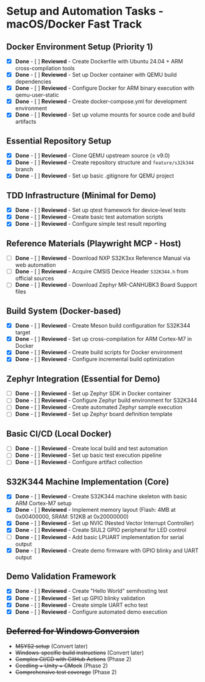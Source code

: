 # Setup and Automation Tasks - macOS/Docker Fast Track

## Docker Environment Setup (Priority 1)
- [x] **Done** - [ ] **Reviewed** - Create Dockerfile with Ubuntu 24.04 + ARM cross-compilation tools
- [x] **Done** - [ ] **Reviewed** - Set up Docker container with QEMU build dependencies
- [x] **Done** - [ ] **Reviewed** - Configure Docker for ARM binary execution with qemu-user-static
- [x] **Done** - [ ] **Reviewed** - Create docker-compose.yml for development environment
- [x] **Done** - [ ] **Reviewed** - Set up volume mounts for source code and build artifacts

## Essential Repository Setup
- [x] **Done** - [ ] **Reviewed** - Clone QEMU upstream source (≥ v9.0) 
- [x] **Done** - [ ] **Reviewed** - Create repository structure and `feature/s32k344` branch
- [x] **Done** - [ ] **Reviewed** - Set up basic .gitignore for QEMU project

## TDD Infrastructure (Minimal for Demo)
- [x] **Done** - [ ] **Reviewed** - Set up qtest framework for device-level tests
- [x] **Done** - [ ] **Reviewed** - Create basic test automation scripts
- [x] **Done** - [ ] **Reviewed** - Configure simple test result reporting

## Reference Materials (Playwright MCP - Host)
- [ ] **Done** - [ ] **Reviewed** - Download NXP S32K3xx Reference Manual via web automation
- [ ] **Done** - [ ] **Reviewed** - Acquire CMSIS Device Header `S32K344.h` from official sources
- [ ] **Done** - [ ] **Reviewed** - Download Zephyr MR-CANHUBK3 Board Support files

## Build System (Docker-based)
- [x] **Done** - [ ] **Reviewed** - Create Meson build configuration for S32K344 target
- [x] **Done** - [ ] **Reviewed** - Set up cross-compilation for ARM Cortex-M7 in Docker
- [x] **Done** - [ ] **Reviewed** - Create build scripts for Docker environment
- [x] **Done** - [ ] **Reviewed** - Configure incremental build optimization

## Zephyr Integration (Essential for Demo)
- [ ] **Done** - [ ] **Reviewed** - Set up Zephyr SDK in Docker container
- [ ] **Done** - [ ] **Reviewed** - Configure Zephyr build environment for S32K344
- [ ] **Done** - [ ] **Reviewed** - Create automated Zephyr sample execution
- [ ] **Done** - [ ] **Reviewed** - Set up Zephyr board definition template

## Basic CI/CD (Local Docker)
- [ ] **Done** - [ ] **Reviewed** - Create local build and test automation
- [ ] **Done** - [ ] **Reviewed** - Set up basic test execution pipeline
- [ ] **Done** - [ ] **Reviewed** - Configure artifact collection

## S32K344 Machine Implementation (Core)
- [x] **Done** - [ ] **Reviewed** - Create S32K344 machine skeleton with basic ARM Cortex-M7 setup
- [x] **Done** - [ ] **Reviewed** - Implement memory layout (Flash: 4MB at 0x00400000, SRAM: 512KB at 0x20000000)
- [x] **Done** - [ ] **Reviewed** - Set up NVIC (Nested Vector Interrupt Controller)
- [x] **Done** - [ ] **Reviewed** - Create SIUL2 GPIO peripheral for LED control
- [ ] **Done** - [ ] **Reviewed** - Add basic LPUART implementation for serial output
- [x] **Done** - [ ] **Reviewed** - Create demo firmware with GPIO blinky and UART output

## Demo Validation Framework
- [x] **Done** - [ ] **Reviewed** - Create "Hello World" semihosting test
- [x] **Done** - [ ] **Reviewed** - Set up GPIO blinky validation
- [x] **Done** - [ ] **Reviewed** - Create simple UART echo test
- [x] **Done** - [ ] **Reviewed** - Configure automated demo execution

## ~~Deferred for Windows Conversion~~
- ~~MSYS2 setup~~ (Convert later)
- ~~Windows-specific build instructions~~ (Convert later)
- ~~Complex CI/CD with GitHub Actions~~ (Phase 2)
- ~~Ceedling + Unity + CMock~~ (Phase 2)
- ~~Comprehensive test coverage~~ (Phase 2) 